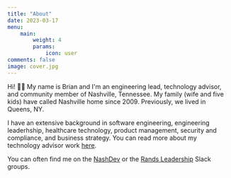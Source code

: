 ```yaml
---
title: "About"
date: 2023-03-17
menu:
    main:
        weight: 4
        params: 
            icon: user
comments: false
image: cover.jpg
---
```


Hi! 👋🏻 My name is Brian and I'm an engineering lead, technology advisor, and
community member of Nashville, Tennessee. My family (wife and five kids) have
called Nashville home since 2009. Previously, we lived in Queens, NY.

I have an extensive background in software engineering, engineering leaderhship,
healthcare technology, product management, security and compliance, and business
strategy. You can read more about my technology advisor work
[here](/technical-advisory).

You can often find me on the [NashDev](https://nashdev.com/) or
the [Rands
Leadership](https://randsinrepose.com/welcome-to-rands-leadership-slack/) Slack
groups.
